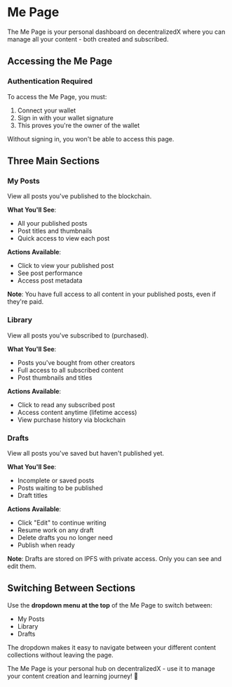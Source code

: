 # Me Page

The Me Page is your personal dashboard on decentralizedX where you can manage all your content - both created and subscribed.

## Accessing the Me Page

### Authentication Required
To access the Me Page, you must:
1. Connect your wallet
2. Sign in with your wallet signature
3. This proves you're the owner of the wallet

Without signing in, you won't be able to access this page.

## Three Main Sections

### My Posts
View all posts you've published to the blockchain.

**What You'll See**:
- All your published posts
- Post titles and thumbnails
- Quick access to view each post

**Actions Available**:
- Click to view your published post
- See post performance
- Access post metadata

**Note**: You have full access to all content in your published posts, even if they're paid.

### Library
View all posts you've subscribed to (purchased).

**What You'll See**:
- Posts you've bought from other creators
- Full access to all subscribed content
- Post thumbnails and titles

**Actions Available**:
- Click to read any subscribed post
- Access content anytime (lifetime access)
- View purchase history via blockchain

### Drafts
View all posts you've saved but haven't published yet.

**What You'll See**:
- Incomplete or saved posts
- Posts waiting to be published
- Draft titles

**Actions Available**:
- Click "Edit" to continue writing
- Resume work on any draft
- Delete drafts you no longer need
- Publish when ready

**Note**: Drafts are stored on IPFS with private access. Only you can see and edit them.

## Switching Between Sections

Use the **dropdown menu at the top** of the Me Page to switch between:
- My Posts
- Library  
- Drafts

The dropdown makes it easy to navigate between your different content collections without leaving the page.

The Me Page is your personal hub on decentralizedX - use it to manage your content creation and learning journey! 🚀

